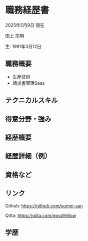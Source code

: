 # 職務経歴書

2025年5月9日 現在

田上 宗明

生: 1991年3月12日

## 職務概要

- 生産技術
- 請求書管理Saas

## テクニカルスキル

## 得意分野・強み

## 経歴概要

## 経歴詳細（例）

## 資格など

## リンク

Github: https://github.com/somei-san

Qitta: https://qiita.com/goyaYellow

## 学歴

